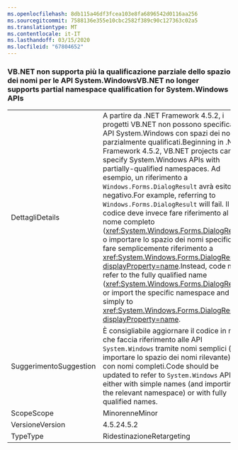 ```yaml
---
ms.openlocfilehash: 8db115a46df3fcea103e8fa6896542d0116aa256
ms.sourcegitcommit: 7588136e355e10cbc2582f389c90c127363c02a5
ms.translationtype: MT
ms.contentlocale: it-IT
ms.lasthandoff: 03/15/2020
ms.locfileid: "67804652"
---
```

### <a name="vbnet-no-longer-supports-partial-namespace-qualification-for-systemwindows-apis"></a><span data-ttu-id="fdb35-101">VB.NET non supporta più la qualificazione parziale dello spazio dei nomi per le API System.Windows</span><span class="sxs-lookup"><span data-stu-id="fdb35-101">VB.NET no longer supports partial namespace qualification for System.Windows APIs</span></span>

|   |   |
|---|---|
|<span data-ttu-id="fdb35-102">Dettagli</span><span class="sxs-lookup"><span data-stu-id="fdb35-102">Details</span></span>|<span data-ttu-id="fdb35-103">A partire da .NET Framework 4.5.2, i progetti VB.NET non possono specificare API System.Windows con spazi dei nomi parzialmente qualificati.</span><span class="sxs-lookup"><span data-stu-id="fdb35-103">Beginning in .NET Framework 4.5.2, VB.NET projects cannot specify System.Windows APIs with partially-qualified namespaces.</span></span> <span data-ttu-id="fdb35-104">Ad esempio, un riferimento a <code>Windows.Forms.DialogResult</code> avrà esito negativo.</span><span class="sxs-lookup"><span data-stu-id="fdb35-104">For example, referring to <code>Windows.Forms.DialogResult</code> will fail.</span></span> <span data-ttu-id="fdb35-105">Il codice deve invece fare riferimento al nome completo (<xref:System.Windows.Forms.DialogResult>) o importare lo spazio dei nomi specifico e fare semplicemente riferimento a <xref:System.Windows.Forms.DialogResult?displayProperty=name>.</span><span class="sxs-lookup"><span data-stu-id="fdb35-105">Instead, code must refer to the fully qualified name (<xref:System.Windows.Forms.DialogResult>) or import the specific namespace and refer simply to <xref:System.Windows.Forms.DialogResult?displayProperty=name>.</span></span>|
|<span data-ttu-id="fdb35-106">Suggerimento</span><span class="sxs-lookup"><span data-stu-id="fdb35-106">Suggestion</span></span>|<span data-ttu-id="fdb35-107">È consigliabile aggiornare il codice in modo che faccia riferimento alle API <code>System.Windows</code> tramite nomi semplici (e importare lo spazio dei nomi rilevante) o con nomi completi.</span><span class="sxs-lookup"><span data-stu-id="fdb35-107">Code should be updated to refer to <code>System.Windows</code> APIs either with simple names (and importing the relevant namespace) or with fully qualified names.</span></span>|
|<span data-ttu-id="fdb35-108">Scope</span><span class="sxs-lookup"><span data-stu-id="fdb35-108">Scope</span></span>|<span data-ttu-id="fdb35-109">Minorenne</span><span class="sxs-lookup"><span data-stu-id="fdb35-109">Minor</span></span>|
|<span data-ttu-id="fdb35-110">Versione</span><span class="sxs-lookup"><span data-stu-id="fdb35-110">Version</span></span>|<span data-ttu-id="fdb35-111">4.5.2</span><span class="sxs-lookup"><span data-stu-id="fdb35-111">4.5.2</span></span>|
|<span data-ttu-id="fdb35-112">Type</span><span class="sxs-lookup"><span data-stu-id="fdb35-112">Type</span></span>|<span data-ttu-id="fdb35-113">Ridestinazione</span><span class="sxs-lookup"><span data-stu-id="fdb35-113">Retargeting</span></span>|
